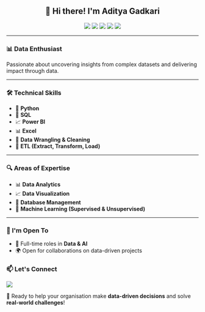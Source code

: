 <h2 align="center">👋 Hi there! I'm Aditya Gadkari</h2>

<p align="center">
  <img src="https://img.shields.io/badge/Python-3776AB?style=flat&logo=python&logoColor=white"/>
  <img src="https://img.shields.io/badge/Power%20BI-F2C811?style=flat&logo=powerbi&logoColor=black"/>
  <img src="https://img.shields.io/badge/SQL-4479A1?style=flat&logo=postgresql&logoColor=white"/>
  <img src="https://img.shields.io/badge/Excel-217346?style=flat&logo=microsoft-excel&logoColor=white"/>
  <img src="https://img.shields.io/badge/Machine%20Learning-brightgreen"/>

</p>

---

### 📊 Data Enthusiast
Passionate about uncovering insights from complex datasets and delivering impact through data.

---

### 🛠️ Technical Skills
- 🐍 **Python**
- 💾 **SQL**
- 📈 **Power BI**
- 📊 **Excel**
- 🧹 **Data Wrangling & Cleaning**
- 🔄 **ETL (Extract, Transform, Load)**

---
### 🔍 Areas of Expertise
- 📊 **Data Analytics**
- 📈 **Data Visualization**
- 💾 **Database Management**
- 🤖 **Machine Learning (Supervised & Unsupervised)**

---

### 🤝 I'm Open To
- 💼 Full-time roles in **Data & AI**
- 🌍 Open for collaborations on data-driven projects

### 📫 Let's Connect
<a href="https://linkedin.com/in/adityagadkari/" target="_blank">
  <img src="https://img.shields.io/badge/LinkedIn-Aditya%20Gadkari-blue?style=for-the-badge&logo=linkedin"/>
</a>

🎯 Ready to help your organisation make **data-driven decisions** and solve **real-world challenges**!
